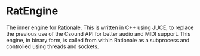 # RatEngine
The inner engine for Rationale.
This is written in C++ using JUCE, to replace the previous use of the Csound API for better audio and MIDI support.
This engine, in binary form, is called from within Rationale as a subprocess and controlled using threads and sockets.